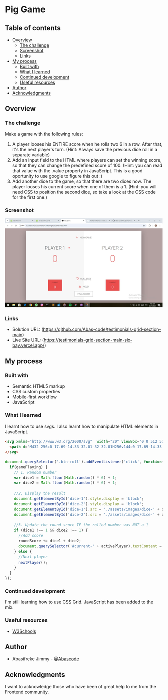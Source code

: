 # Pig Game

## Table of contents

- [Overview](#overview)
  - [The challenge](#the-challenge)
  - [Screenshot](#screenshot)
  - [Links](#links)
- [My process](#my-process)
  - [Built with](#built-with)
  - [What I learned](#what-i-learned)
  - [Continued development](#continued-development)
  - [Useful resources](#useful-resources)
- [Author](#author)
- [Acknowledgments](#acknowledgments)


## Overview

### The challenge

Make a game with the following rules:
1. A player looses his ENTIRE score when he rolls two 6 in a row. After that, it's the next player's turn. (Hint: Always save the previous dice roll in a separate variable)
2. Add an input field to the HTML where players can set the winning score, so that they can change the predefined score of 100. (Hint: you can read that value with the .value property in JavaScript. This is a good oportunity to use google to figure this out :)
3. Add another dice to the game, so that there are two dices now. The player looses his current score when one of them is a 1. (Hint: you will need CSS to position the second dice, so take a look at the CSS code for the first one.)

### Screenshot

![desktop view](./design/desktop-design.jpg)

### Links

- Solution URL: (https://github.com/Abas-code/testimonials-grid-section-main)
- Live Site URL: (https://testimonials-grid-section-main-six-bay.vercel.app/)


## My process

### Built with

- Semantic HTML5 markup
- CSS custom properties
- Mobile-first workflow
- JavaScript

### What I learned

I learnt how to use svgs. I also learnt how to manipulate HTML elements in JavaScript.

```html
<svg xmlns="http://www.w3.org/2000/svg"  width="20" viewBox="0 0 512 512" fill="#EB4D4D">
  <path d="M432 256c0 17.69-14.33 32.01-32 32.01H256v144c0 17.69-14.33 31.99-32 31.99s-32-14.3-32-31.99v-144H48c-17.67 0-32-14.32-32-32.01s14.33-31.99 32-31.99H192v-144c0-17.69 14.33-32.01 32-32.01s32 14.32 32 32.01v144h144C417.7 224 432 238.3 432 256z"/>
</svg>
```
```js
document.querySelector('.btn-roll').addEventListener('click', function() {
  if(gamePlaying) {
    // 1. Random number
    var dice1 = Math.floor(Math.random() * 6) + 1;
    var dice2 = Math.floor(Math.random() * 6) + 1;

    //2. Display the result
    document.getElementById('dice-1').style.display = 'block';
    document.getElementById('dice-2').style.display = 'block';
    document.getElementById('dice-1').src = './assets/images/dice-' + dice1 + '.png';
    document.getElementById('dice-2').src = './assets/images/dice-' + dice2 + '.png';

    //3. Update the round score IF the rolled number was NOT a 1
    if (dice1 !== 1 && dice2 !== 1) {
      //Add score
      roundScore += dice1 + dice2;
      document.querySelector('#current-' + activePlayer).textContent = roundScore;
    } else {
      //Next player
      nextPlayer();
    }
  }    
});
```

### Continued development

I'm still learning how to use CSS Grid. JavaScript has been added to the mix.

### Useful resources

- [W3Schools](https://www.w3schools.com)


## Author

- Abasifreke Jimmy - [@Abascode](https://www.frontendmentor.io/profile/Abascode)


## Acknowledgments

I want to acknowledge those who have been of great help to me from the Frontend community.
